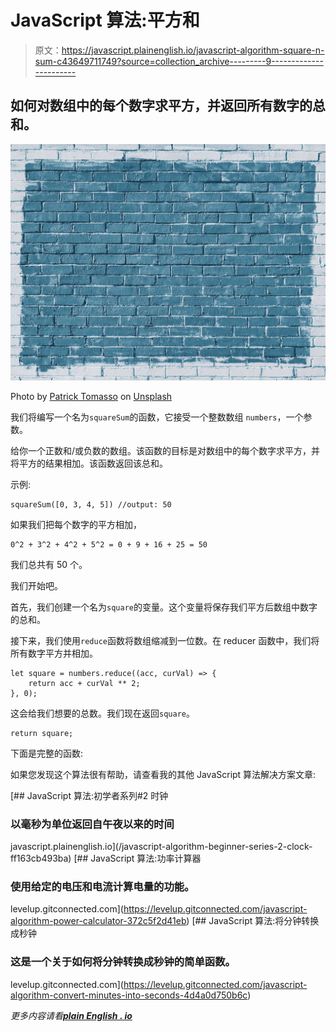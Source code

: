 # JavaScript 算法:平方和

> 原文：<https://javascript.plainenglish.io/javascript-algorithm-square-n-sum-c43649711749?source=collection_archive---------9----------------------->

## 如何对数组中的每个数字求平方，并返回所有数字的总和。

![](img/96a8097ba666e3c509db930486bea581.png)

Photo by [Patrick Tomasso](https://unsplash.com/@impatrickt?utm_source=medium&utm_medium=referral) on [Unsplash](https://unsplash.com?utm_source=medium&utm_medium=referral)

我们将编写一个名为`squareSum`的函数，它接受一个整数数组 `numbers`，一个参数。

给你一个正数和/或负数的数组。该函数的目标是对数组中的每个数字求平方，并将平方的结果相加。该函数返回该总和。

示例:

```
squareSum([0, 3, 4, 5]) //output: 50
```

如果我们把每个数字的平方相加，

```
0^2 + 3^2 + 4^2 + 5^2 = 0 + 9 + 16 + 25 = 50
```

我们总共有 50 个。

我们开始吧。

首先，我们创建一个名为`square`的变量。这个变量将保存我们平方后数组中数字的总和。

接下来，我们使用`reduce`函数将数组缩减到一位数。在 reducer 函数中，我们将所有数字平方并相加。

```
let square = numbers.reduce((acc, curVal) => {
    return acc + curVal ** 2;
}, 0);
```

这会给我们想要的总数。我们现在返回`square`。

```
return square;
```

下面是完整的函数:

如果您发现这个算法很有帮助，请查看我的其他 JavaScript 算法解决方案文章:

[](/javascript-algorithm-beginner-series-2-clock-ff163cb493ba) [## JavaScript 算法:初学者系列#2 时钟

### 以毫秒为单位返回自午夜以来的时间

javascript.plainenglish.io](/javascript-algorithm-beginner-series-2-clock-ff163cb493ba) [](https://levelup.gitconnected.com/javascript-algorithm-power-calculator-372c5f2d41eb) [## JavaScript 算法:功率计算器

### 使用给定的电压和电流计算电量的功能。

levelup.gitconnected.com](https://levelup.gitconnected.com/javascript-algorithm-power-calculator-372c5f2d41eb) [](https://levelup.gitconnected.com/javascript-algorithm-convert-minutes-into-seconds-4d4a0d750b6c) [## JavaScript 算法:将分钟转换成秒钟

### 这是一个关于如何将分钟转换成秒钟的简单函数。

levelup.gitconnected.com](https://levelup.gitconnected.com/javascript-algorithm-convert-minutes-into-seconds-4d4a0d750b6c) 

*更多内容请看*[***plain English . io***](http://plainenglish.io/)